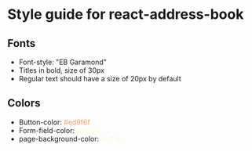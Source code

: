 # Style guide for react-address-book

## Fonts

- Font-style: "EB Garamond"
- Titles in bold, size of 30px
- Regular text should have a size of 20px by default

## Colors

- Button-color: <span style="color: #ed9f6f">#ed9f6f</span>
- Form-field-color: <span style="color: #fdffd7">#fdffd7</span>
- page-background-color: <span style="color: #efffe6">#efffe6</span>

